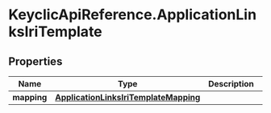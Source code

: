 # KeyclicApiReference.ApplicationLinksIriTemplate

## Properties
Name | Type | Description | Notes
------------ | ------------- | ------------- | -------------
**mapping** | [**ApplicationLinksIriTemplateMapping**](ApplicationLinksIriTemplateMapping.md) |  | [optional] 


